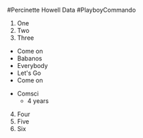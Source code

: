 #Percinette Howell Data
#PlayboyCommando

1. One
2. Two
3. Three

* Come on
* Babanos
* Everybody
* Let's Go
* Come on

- Comsci
  - 4 years
  
4. Four
5. Five
6. Six

